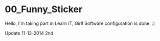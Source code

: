 00_Funny_Sticker
================
Hello, 
I'm taking part in Learn IT, Girl!
Software configuration is done.
:)

Update 11-12-2014 2nd
